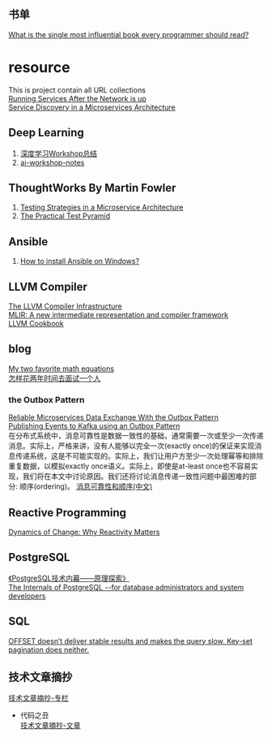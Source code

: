 ## 书单  
[What is the single most influential book every programmer should read?](https://stackoverflow.com/questions/1711/what-is-the-single-most-influential-book-every-programmer-should-read)  

# resource
This is project contain all URL collections    
[Running Services After the Network is up](https://www.freedesktop.org/wiki/Software/systemd/NetworkTarget/)    
[Service Discovery in a Microservices Architecture](https://www.nginx.com/blog/service-discovery-in-a-microservices-architecture/)

## Deep Learning  
1. [深度学习Workshop总结](http://brightliao.me/2016/12/16/dl-workshop-summary/)  
1. [ai-workshop-notes](https://github.com/gmlove/ai-workshop-notes)  

## ThoughtWorks By Martin Fowler  
1. [Testing Strategies in a Microservice Architecture](https://martinfowler.com/articles/microservice-testing/)  
1. [The Practical Test Pyramid](https://martinfowler.com/articles/practical-test-pyramid.html)  

## Ansible  
1. [How to install Ansible on Windows?](https://geekflare.com/ansible-installation-windows/)  

## LLVM Compiler  
[The LLVM Compiler Infrastructure](https://llvm.org/)  
[MLIR: A new intermediate representation and compiler framework](https://blog.tensorflow.org/2019/04/mlir-new-intermediate-representation.html)  
[LLVM Cookbook](https://github.com/iBreaker/book/blob/master/LLVM%20Cookbook.pdf)  

## blog  
[My two favorite math equations](https://www.ricklindquist.com/blog/my-two-favorite-math-equations)  
[怎样花两年时间去面试一个人](http://mindhacks.cn/2011/11/04/how-to-interview-a-person-for-two-years/)  
### the Outbox Pattern  
[Reliable Microservices Data Exchange With the Outbox Pattern](https://debezium.io/blog/2019/02/19/reliable-microservices-data-exchange-with-the-outbox-pattern/)  
[Publishing Events to Kafka using an Outbox Pattern](https://medium.com/contino-engineering/publishing-events-to-kafka-using-a-outbox-pattern-867a48e29d35)  
在分布式系统中，消息可靠性是数据一致性的基础，通常需要一次或至少一次传递消息。实际上，严格来讲，没有人能够以完全一次(exactly once)的保证来实现消息传递系统，这是不可能实现的。实际上，我们让用户方至少一次处理幂等和排除重复数据，以模拟exactly once语义。实际上，即使是at-least once也不容易实现，我们将在本文中讨论原因。我们还将讨论消息传递一致性问题中最困难的部分: 顺序(ordering)。
[消息可靠性和顺序(中文)](https://danielw.cn/messaging-reliability-and-order-cn)  

## Reactive Programming  
[Dynamics of Change: Why Reactivity Matters](https://dl.acm.org/doi/fullHtml/10.1145/2956641.2971330?__cf_chl_captcha_tk__=ugMahaU_EWZDEQl64R6bqnt0v8blkk3Qrr6ZbUFVKZA-1638358940-0-gaNycGzNByU)  

## PostgreSQL
[《PostgreSQL技术内幕——原理探索》](http://pg-internal.vonng.com/#/)  
[The Internals of PostgreSQL --for database administrators and system developers](https://www.interdb.jp/pg/)  

## SQL  
[OFFSET doesn’t deliver stable results and makes the query slow. Key-set pagination does neither.](https://use-the-index-luke.com/sql/partial-results/fetch-next-page)

## 技术文章摘抄  
[技术文章摘抄-专栏](https://learn.lianglianglee.com/%E4%B8%93%E6%A0%8F)  
* 代码之丑  
[技术文章摘抄-文章](https://learn.lianglianglee.com/%E6%96%87%E7%AB%A0)
